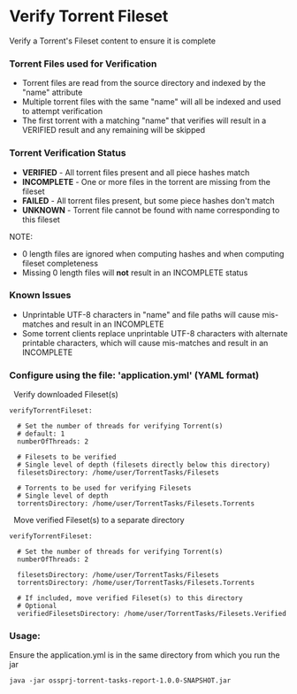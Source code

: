 # Verify Torrent Fileset

Verify a Torrent's Fileset content to ensure it is complete 

### Torrent Files used for Verification

* Torrent files are read from the source directory and indexed by the "name" attribute
* Multiple torrent files with the same "name" will all be indexed and used to attempt verification
* The first torrent with a matching "name" that verifies will result in a VERIFIED result and any remaining will be skipped

### Torrent Verification Status

* **VERIFIED** - All torrent files present and all piece hashes match
* **INCOMPLETE** - One or more files in the torrent are missing from the fileset
* **FAILED** - All torrent files present, but some piece hashes don't match
* **UNKNOWN** - Torrent file cannot be found with name corresponding to this fileset

NOTE: 
* 0 length files are ignored when computing hashes and when computing fileset completeness
* Missing 0 length files will **not** result in an INCOMPLETE status

### Known Issues
* Unprintable UTF-8 characters in "name" and file paths will cause mis-matches and result in an INCOMPLETE 
* Some torrent clients replace unprintable UTF-8 characters with alternate printable characters, which will cause mis-matches and result in an INCOMPLETE  

### Configure using the file: 'application.yml' (YAML format)

&nbsp;&nbsp;Verify downloaded Fileset(s)

    verifyTorrentFileset:

      # Set the number of threads for verifying Torrent(s)
      # default: 1
      numberOfThreads: 2
      
      # Filesets to be verified
      # Single level of depth (filesets directly below this directory)
      filesetsDirectory: /home/user/TorrentTasks/Filesets

      # Torrents to be used for verifying Filesets
      # Single level of depth
      torrentsDirectory: /home/user/TorrentTasks/Filesets.Torrents

&nbsp;&nbsp;Move verified Fileset(s) to a separate directory

    verifyTorrentFileset:

      # Set the number of threads for verifying Torrent(s)
      numberOfThreads: 2
      
      filesetsDirectory: /home/user/TorrentTasks/Filesets
      torrentsDirectory: /home/user/TorrentTasks/Filesets.Torrents

      # If included, move verified Fileset(s) to this directory
      # Optional
      verifiedFilesetsDirectory: /home/user/TorrentTasks/Filesets.Verified

### Usage:

Ensure the application.yml is in the same directory from which you run the jar

    java -jar ossprj-torrent-tasks-report-1.0.0-SNAPSHOT.jar 
